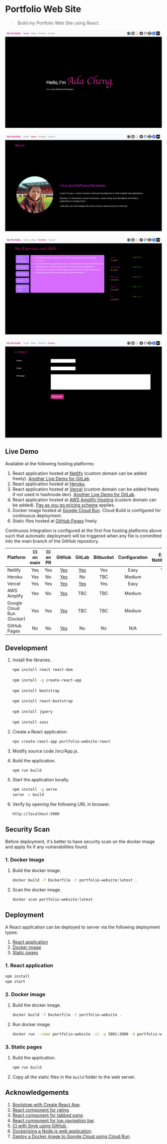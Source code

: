 # Portfolio Web Site

> Build my Portfolio Web Site using React.

![Portfolio Web Site Screenshot 1](public/images/PortfolioWebSite1.png)

![Portfolio Web Site Screenshot 2](public/images/PortfolioWebSite2.png)

![Portfolio Web Site Screenshot 3](public/images/PortfolioWebSite3.png)

![Portfolio Web Site Screenshot 4](public/images/PortfolioWebSite4.png)

## Live Demo

Available at the following hosting platforms:
1. React application hosted at [Netlify](https://netlify-portfolio.adafycheng.dev) (custom domain can be added freely).  [Another Live Demo for GitLab](https://netlify-portfolio-gitlab.adafycheng.dev).
2. React application hosted at [Heroku](https://adacheng-portfolio-website.herokuapp.com).
3. React application hosted at [Vercel](https://portfolio-website-react-six.vercel.app) (custom domain can be added freely if not used in hashnode.dev). [Another Live Demo for GitLab](https://portfolio-website-react-gitlab.vercel.app).
4. React application hosted at [AWS Amplify Hosting](https://aws-portfolio.adafycheng.dev) (custom domain can be added).  <a href="https://aws.amazon.com/amplify/pricing/" target="_blank">Pay as you go pricing scheme</a> applies.
5. Docker image hosted at [Google Cloud Run](https://gcp-portfolio.adafycheng.dev).  Cloud Build is configured for continuous deployment.
6. Static files hosted at [GitHub Pages](https://adafycheng.github.io) freely.

Continuous Integration is configured at the first five hosting platforms above such that automatic deployment will be triggered when any file is committed into the main branch of the GitHub repository.

| Platform | CI on main | CI on PR | GitHub | GitLab | Bitbucket | Configuration | Email Notification |
| --- | :---: | :---: | :---: | :---: | :---: | :---: | :---: |
| Netlify | Yes | Yes | [Yes](https://netlify-portfolio.adafycheng.dev) | [Yes](https://netlify-portfolio-gitlab.adafycheng.dev) | Yes | Easy | Yes |
| Heroku | Yes | No | [Yes](https://adacheng-portfolio-website.herokuapp.com) | No | TBC | Medium | No |
| Vercel | Yes | Yes | [Yes](https://portfolio-website-react-six.vercel.app) | [Yes](https://portfolio-website-react-gitlab.vercel.app) | Yes | Easy | No |
| AWS Amplify | Yes | No | [Yes](https://aws-portfolio.adafycheng.dev) | TBC | TBC | Medium | No |
| Google Cloud Run (Docker) | Yes | Yes | [Yes](https://gcp-portfolio.adafycheng.dev) |TBC | TBC | Medium | No |
| GitHub Pages | No | No | [Yes](https://adafycheng.github.io) | No | No | N/A | No |


## Development

1. Install the libraries.

    ```bash
    npm install react react-dom

    npm install -g create-react-app

    npm install bootstrap

    npm install react-bootstrap
  
    npm install jquery
   
    npm install sass
    ```

2. Create a React application.

    ```sh
    npx create-react-app portfolio-website-react
    ```
   
3. Modify source code /src/App.js.

4. Build the application.
    ```sh
    npm run build
    ```

5. Start the application locally.
    ```sh
    npm install -g serve
    serve -s build
    ```

6. Verify by opening the following URL in broswer.
    ```sh
    http://localhost:5000
    ```

## Security Scan

Before deployment, it's better to have security scan on the docker image and apply fix if any vulnerabilities found.

### 1. Docker Image

1. Build the docker image.

    ```sh
    docker build -f Dockerfile -t portfolio-website:latest .
    ```

2. Scan the docker image.

    ```sh
    docker scan portfolio-website:latest
    ```

## Deployment

A React application can be deployed to server via the following deployment types:
1. [React application](#1-react-application)
2. [Docker image](#2-docker-image)
3. [Static pages](#3-static-pages)

### 1. React application

```sh
npm install
npm start
```

### 2. Docker image

1. Build the docker image.

    ```sh
    docker build -f Dockerfile -t portfolio-website .
    ```

2. Run docker image.

    ```sh
    docker run --name portfolio-website -it -p 5001:3000 -d portfolio-website
    ```

### 3. Static pages

1. Build the application.

    ```sh
    npm run build
    ```

2. Copy all the static files in the `build` folder to the web server.


## Acknowledgements

1. [Bootstrap with Create React App](https://www.npmjs.com/package/create-react-app).
2. [React component for rating](https://www.npmjs.com/package/reactjs-rating-component).
3. [React component for tabbed pane](https://www.npmjs.com/package/reactjs-tabbedpane-component).
4. [React component for top navigation bar](https://www.npmjs.com/package/reactjs-topnav-component).
5. [CI with Snyk using GitHub ](https://blog.adafycheng.dev/ci-with-snyk-using-github-actions).
6. [Dockerizing a Node.js web application](https://blog.adafycheng.dev/dockerizing-a-nodejs-web-application).
7. [Deploy a Docker image to Google Cloud using Cloud Run](https://blog.adafycheng.dev/deploy-a-docker-image-to-google-cloud-using-cloud-run).